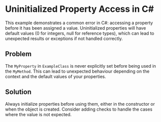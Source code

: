 # Uninitialized Property Access in C#

This example demonstrates a common error in C#: accessing a property before it has been assigned a value.  Uninitialized properties will have default values (0 for integers, null for reference types), which can lead to unexpected results or exceptions if not handled correctly.

## Problem

The `MyProperty` in `ExampleClass` is never explicitly set before being used in the `MyMethod`.  This can lead to unexpected behaviour depending on the context and the default values of your properties.

## Solution

Always initialize properties before using them, either in the constructor or when the object is created.  Consider adding checks to handle the cases where the value is not expected.